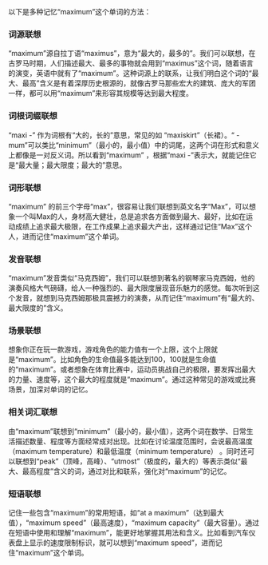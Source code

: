 以下是多种记忆“maximum”这个单词的方法：

### 词源联想
“maximum”源自拉丁语“maximus”，意为“最大的，最多的”。我们可以联想，在古罗马时期，人们描述最大、最多的事物就会用到“maximus”这个词，随着语言的演变，英语中就有了“maximum”。这种词源上的联系，让我们明白这个词的“最大、最高”含义是有着深厚历史根源的，就像古罗马那些宏大的建筑、庞大的军团一样，都可以用“maximum”来形容其规模等达到最大程度。

### 词根词缀联想
“maxi -” 作为词根有“大的，长的”意思，常见的如 “maxiskirt”（长裙）。“ - mum”可以类比“minimum”（最小的，最小值）中的词尾，这两个词在形式和意义上都像是一对反义词。所以看到“maximum” ，根据“maxi -”表示大，就能记住它是“最大量；最大限度；最大的”意思。

### 词形联想
“maximum” 的前三个字母“max”，很容易让我们联想到英文名字“Max”，可以想象一个叫Max的人，身材高大健壮，总是追求各方面做到最大、最好，比如在运动成绩上追求最大极限，在工作成果上追求最大产出，这样通过记住“Max”这个人，进而记住“maximum”这个单词。

### 发音联想
“maximum”发音类似“马克西姆”，我们可以联想到著名的钢琴家马克西姆，他的演奏风格大气磅礴，给人一种强烈的、最大限度展现音乐魅力的感觉。每次听到这个发音，就想到马克西姆那极具震撼力的演奏，从而记住“maximum”有“最大的、最大限度的”含义。

### 场景联想
想象你正在玩一款游戏，游戏角色的能力值有一个上限，这个上限就是“maximum”。比如角色的生命值最多能达到100，100就是生命值的“maximum”。或者想象在体育比赛中，运动员挑战自己的极限，要发挥出最大的力量、速度等，这个最大的程度就是“maximum”。通过这种常见的游戏或比赛场景，加深对单词的记忆。

### 相关词汇联想
由“maximum”联想到“minimum”（最小的，最小值），这两个词在数学、日常生活描述数量、程度等方面经常成对出现。比如在讨论温度范围时，会说最高温度（maximum temperature）和最低温度（minimum temperature） 。同时还可以联想到“peak”（顶峰，高峰）、“utmost”（极度的，最大的）等表示类似“最大、最高程度”含义的词，通过对比和联系，强化对“maximum”的记忆。

### 短语联想
记住一些包含“maximum”的常用短语，如“at a maximum”（达到最大值），“maximum speed”（最高速度），“maximum capacity”（最大容量）。通过在短语中使用和理解“maximum”，能更好地掌握其用法和含义。比如看到汽车仪表盘上显示的速度限制标识，就可以想到“maximum speed”，进而记住“maximum”这个单词。 